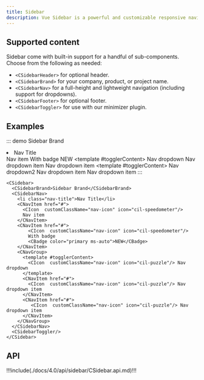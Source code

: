 ```yaml
---
title: Sidebar
description: Vue Sidebar is a powerful and customizable responsive navigation component for any type of vertical navigation. Bootstrap Sidebar come with built-in support for branding, navigation, and more.
---
```


## Supported content

Sidebar come with built-in support for a handful of sub-components. Choose from the following as needed:

- `<CSidebarHeader>` for optional header.
- `<CSidebarBrand>` for your company, product, or project name.
- `<CSidebarNav>` for a full-height and lightweight navigation (including support for dropdowns).
- `<CSidebarFooter>` for optional footer.
- `<CSidebarToggler>` for use with our minimizer plugin.

## Examples

::: demo
<CSidebar>
  <CSidebarBrand>Sidebar Brand</CSidebarBrand>
  <CSidebarNav>
    <li class="nav-title">Nav Title</li>
    <CNavItem href="#">
      <CIcon  customClassName="nav-icon" icon="cil-speedometer"/>
      Nav item
    </CNavItem>
    <CNavItem href="#">
      <CIcon  customClassName="nav-icon" icon="cil-speedometer"/>
      With badge
      <CBadge class="ms-auto" color="primary">NEW</CBadge>
    </CNavItem>
    <CNavGroup>
      <template #togglerContent>
        <CIcon  customClassName="nav-icon" icon="cil-puzzle"/> Nav dropdown
      </template>
      <CNavItem href="#">
        <CIcon  customClassName="nav-icon" icon="cil-puzzle"/> Nav dropdown item
      </CNavItem>
      <CNavItem href="#">
         <CIcon  customClassName="nav-icon" icon="cil-puzzle"/> Nav dropdown item
      </CNavItem>
    </CNavGroup>
    <CNavGroup>
      <template #togglerContent>
        <CIcon  customClassName="nav-icon" icon="cil-puzzle"/> Nav dropdown2
      </template>
      <CNavItem href="#">
        <CIcon  customClassName="nav-icon" icon="cil-puzzle"/> Nav dropdown item
      </CNavItem>
      <CNavItem href="#">
         <CIcon  customClassName="nav-icon" icon="cil-puzzle"/> Nav dropdown item
      </CNavItem>
    </CNavGroup>
  </CSidebarNav>
  <CSidebarToggler/>
</CSidebar>
:::
```vue
<CSidebar>
  <CSidebarBrand>Sidebar Brand</CSidebarBrand>
  <CSidebarNav>
    <li class="nav-title">Nav Title</li>
    <CNavItem href="#">
      <CIcon  customClassName="nav-icon" icon="cil-speedometer"/>
      Nav item
    </CNavItem>
    <CNavItem href="#">
        <CIcon  customClassName="nav-icon" icon="cil-speedometer"/>
        With badge
        <CBadge color="primary ms-auto">NEW</CBadge>
    </CNavItem>
    <CNavGroup>
      <template #togglerContent>
        <CIcon  customClassName="nav-icon" icon="cil-puzzle"/> Nav dropdown
      </template>
      <CNavItem href="#">
        <CIcon  customClassName="nav-icon" icon="cil-puzzle"/> Nav dropdown item
      </CNavItem>
      <CNavItem href="#">
         <CIcon  customClassName="nav-icon" icon="cil-puzzle"/> Nav dropdown item
      </CNavItem>
    </CNavGroup>
  </CSidebarNav>
  <CSidebarToggler/>
</CSidebar>
```

## API

!!!include(./docs/4.0/api/sidebar/CSidebar.api.md)!!!
